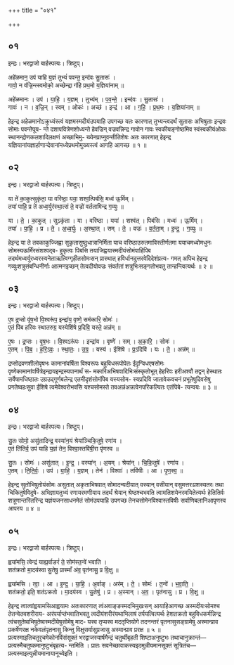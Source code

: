 +++
title = "०४१"

+++


## ०१
इन्द्रः। भरद्वाजो बार्हस्पत्यः। त्रिष्टुप्।

अहे॑ळमान॒ उप॑ याहि य॒ज्ञं तुभ्यं॑ पवन्त॒ इन्द॑वः सु॒तासः॑ ।  
गावो॒ न व॑ज्रि॒न्त्स्वमोको॒ अच्छेन्द्रा ग॑हि प्रथ॒मो य॒ज्ञिया॑नाम् ॥

अहे॑ळमानः । उप॑ । या॒हि॒ । य॒ज्ञम् । तुभ्य॑म् । प॒व॒न्ते॒ । इन्द॑वः । सु॒तासः॑ ।  
गावः॑ । न । व॒ज्रि॒न् । स्वम् । ओकः॑ । अच्छ॑ । इन्द्र॑ । आ । ग॒हि॒ । प्र॒थ॒मः । य॒ज्ञिया॑नाम् ॥

हेइन्द्र अहेळमानोऽक्रुध्यंस्त्वं यज्ञमस्मदीयंउपयाहि उपगच्छ यतः कारणात् तुभ्यन्त्वदर्थं सुतासः अभिषुताः इन्द्रवः सोमाः पवन्तेपूय- न्ते दशापवित्रेणशोध्यन्ते हेवज्रिन् वज्रवन्निन्द्र गावोन गावः स्वकीयङ्गोष्ठमिव स्वंस्वकीयंओकः स्थानन्द्रोणकलशादिलक्षणं अच्छाभिमु- ख्येनप्राप्नुवन्तीतिशेषः अतः कारणात् हेइन्द्र यज्ञियानांयज्ञार्हाणान्देवानांमध्येप्रथमोमुख्यस्त्वं आगहि आगच्छ ॥ १ ॥

## ०२
इन्द्रः। भरद्वाजो बार्हस्पत्यः। त्रिष्टुप्।

या ते॑ का॒कुत्सुकृ॑ता॒ या वरि॑ष्ठा॒ यया॒ शश्व॒त्पिब॑सि॒ मध्व॑ ऊ॒र्मिम् ।  
तया॑ पाहि॒ प्र ते॑ अध्व॒र्युर॑स्था॒त्सं ते॒ वज्रो॑ वर्ततामिन्द्र ग॒व्युः ॥

या । ते॒ । का॒कुत् । सुऽकृ॑ता । या । वरि॑ष्ठा । यया॑ । शश्व॑त् । पिब॑सि । मध्वः॑ । ऊ॒र्मिम् ।  
तया॑ । पा॒हि॒ । प्र । ते॒ । अ॒ध्व॒र्युः । अ॒स्था॒त् । सम् । ते॒ । वज्रः॑ । व॒र्त॒ता॒म् । इ॒न्द्र॒ । ग॒व्युः ॥

हेइन्द्र या ते तवकाकुज्जिह्वा सुकृतासुष्ठुधात्रानिर्मिता याच वरिष्ठाउरुतमाविस्तीर्णतमा ययाचमध्वोमधुनः सोमस्यऊर्मिंरसंशश्वद्ब- हुकृत्वः पिबसि तयाजिह्वयास्मदीयंसोमंपाहिपिब तदर्थमध्वर्युरध्वरस्यनेताऋत्विग्गृहीतसोमःसन् प्रास्थात् हविर्धानदुत्तरवेदिदेशंप्रत्य- गमत् अपिच हेइन्द्र गव्युःशत्रुसंबन्धिनीर्गाः आत्मनइच्छन् तेत्वदीयोवज्रः संवर्ततां शत्रुभिःसङ्गतोभवतु तान्हन्त्वित्यर्थः ॥ २ ॥

## ०३
इन्द्रः। भरद्वाजो बार्हस्पत्यः। त्रिष्टुप्।

ए॒ष द्र॒प्सो वृ॑ष॒भो वि॒श्वरू॑प॒ इन्द्रा॑य॒ वृष्णे॒ सम॑कारि॒ सोमः॑ ।  
ए॒तं पि॑ब हरिवः स्थातरुग्र॒ यस्येशि॑षे प्र॒दिवि॒ यस्ते॒ अन्न॑म् ॥

ए॒षः । द्र॒प्सः । वृ॒ष॒भः । वि॒श्वऽरू॑पः । इन्द्रा॑य । वृष्णे॑ । सम् । अ॒का॒रि॒ । सोमः॑ ।  
ए॒तम् । पि॒ब॒ । ह॒रि॒ऽवः॒ । स्था॒तः॒ । उ॒ग्र॒ । यस्य॑ । ईशि॑षे । प्र॒ऽदिवि॑ । यः । ते॒ । अन्न॑म् ॥

द्रप्सोद्रवणशीलोवृषभः कामानांवर्षिता विश्वरूपः बहुविधरूपोपेतः ईदृग्विधएषसोमः वृष्णेकामानांवर्षित्रेइन्द्रायइन्द्रस्यपानार्थं स- मकारिअभिषवादिभिःसंस्कृतोभूत् हेहरिवः हरीअश्वौ तद्वन् हेस्थातः सर्वेषामधिष्ठातः उग्रउद्गूर्णबलेन्द्र एतमीदृशंसोमंपिब यस्यसोम- स्यप्रदिवि जातावेकवचनं प्रभूतेषुदिवसेषु प्रगतेष्वहःसुवा ईशिषे त्वमेवेश्वरोभवसि यश्चसोमस्ते तवअन्नंअन्नत्वेनपरिकल्पितः एतंपिबे- त्यन्वयः ॥ ३ ॥

## ०४
इन्द्रः। भरद्वाजो बार्हस्पत्यः। त्रिष्टुप्।

सु॒तः सोमो॒ असु॑तादिन्द्र॒ वस्या॑न॒यं श्रेया॑ञ्चिकि॒तुषे॒ रणा॑य ।  
ए॒तं ति॑तिर्व॒ उप॑ याहि य॒ज्ञं तेन॒ विश्वा॒स्तवि॑षी॒रा पृ॑णस्व ॥

सु॒तः । सोमः॑ । असु॑तात् । इ॒न्द्र॒ । वस्या॑न् । अ॒यम् । श्रेया॑न् । चि॒कि॒तुषे॑ । रणा॑य ।  
ए॒तम् । ति॒ति॒र्वः॒ । उप॑ । या॒हि॒ । य॒ज्ञम् । तेन॑ । विश्वाः॑ । तवि॑षीः । आ । पृ॒ण॒स्व॒ ॥

हेइन्द्र सुतोभिषुतोयंसोमः असुतात् अकृताभिषवात् सोमादन्यदीयात् वस्यान् वसीयान् वसुमत्तरःप्रशस्यतरः तथा चिकितुषेविदुषे- अभिज्ञायतुभ्यं रणायरमणीयाय तदर्थं श्रेयान् श्रेष्ठश्चभवति त्वामतिशयेनरमयितेत्यर्थः हेतितिर्वः शत्रूणान्तरितरिन्द्र यज्ञंयजनसाधनमेतं सोमंउपयाहि उपगच्छ तेनचसोमेनविश्वास्तविषीः सर्वाणिबलानिआपृणस्व आपरय ॥ ४ ॥

## ०५
इन्द्रः। भरद्वाजो बार्हस्पत्यः। त्रिष्टुप्।

ह्वया॑मसि॒ त्वेन्द्र॑ याह्य॒र्वाङरं॑ ते॒ सोम॑स्त॒न्वे॑ भवाति ।  
शत॑क्रतो मा॒दय॑स्वा सु॒तेषु॒ प्रास्माँ अ॑व॒ पृत॑नासु॒ प्र वि॒क्षु ॥

ह्वया॑मसि । त्वा॒ । आ । इ॒न्द्र॒ । या॒हि॒ । अ॒र्वाङ् । अर॑म् । ते॒ । सोमः॑ । त॒न्वे॑ । भ॒वा॒ति॒ ।  
शत॑क्रतो॒ इति॒ शत॑ऽक्रतो । मा॒दय॑स्व । सु॒तेषु॑ । प्र । अ॒स्मान् । अ॒व॒ । पृत॑नासु । प्र । वि॒क्षु ॥

हेइन्द्र त्वात्वांह्वयामसिआह्वयामः अतःकारणात् त्वंअवाङ्ङस्मदभिमुखःसन् आयाहिआगच्छ अस्मदीयःसोमश्च तेतन्वेतवशरीराय- अरंपर्याप्तंभवातिभवतु त्वदीयंशरीरंयथाभिलाषं तर्पयत्वित्यर्थः हेशतक्रतो बहुविधकर्मन्निन्द्र त्वंचसुतेष्वभिषुतेष्वस्मदीयेषुसोमेषु माद- यस्व तृप्यस्व मदतृप्तियोगे तदनन्तरं पृतनासुसङ्ग्रामेषु अस्मान्प्राव प्रकर्षेणरक्ष नकेवलंपृतनासु किन्तु विक्षुसर्वासुप्रजासु अस्मान्प्राव प्ररक्ष ॥ ५ ॥प्रत्यस्माइतिचतुरृचमेकोनविंसंसूक्तं भरद्वाजस्यार्षमैन्द्रं चतुर्थीबृहती शिष्टाअनुष्टुभः तथाचानुक्रान्तं—प्रत्यस्मैचतुष्कमानुष्टुभंबृहत्य- न्तमिति । प्रातः सवनेच्छावाकस्यइदमुन्नीयमानसूक्तं सूत्रितंच—प्रत्यस्माइत्युन्नीयमानायानूच्येइति ।